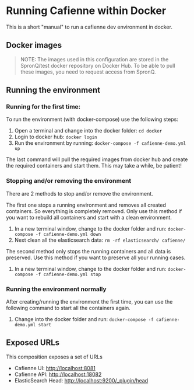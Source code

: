 # Running Cafienne within Docker

This is a short "manual" to run a cafienne dev environment in docker.

## Docker images

> NOTE: The images used in this configuration are stored in the SpronQ/test docker
repository on Docker Hub. To be able to pull these images, you need to request
access from SpronQ.


## Running the environment

### Running for the first time:

To run the environment (with docker-compose) use the following steps:

1. Open a terminal and change into the docker folder: `cd docker`
2. Login to docker hub: `docker login`
3. Run the environment by running: `docker-compose -f cafienne-demo.yml up`

The last command will pull the required images from docker hub and create the
required containers and start them. This may take a while, be patient!

### Stopping and/or removing the environment

There are 2 methods to stop and/or remove the environment.

The first one stops a running environment and removes all created containers.
So everything is completely removed. Only use this method if you want to rebuild all
containers and start with a clean environment.

1. In a new terminal window, change to the docker folder and run: `docker-compose -f cafienne-demo.yml down`
2. Next clean all the elasticsearch data: `rm -rf elasticsearch/ cafienne/`

The second method only stops the running containers and all data is preserved. Use this method if you want
to preserve all your running cases.

1. In a new terminal window, change to the docker folder and run: `docker-compose -f cafienne-demo.yml stop`

### Running the environment normally

After creating/running the environment the first time, you can use the following
 command to start all the containers again.

1. Change into the docker folder and run: `docker-compose -f cafienne-demo.yml start`

## Exposed URLs

This composition exposes a set of URLs

- Cafienne UI: [http://localhost:8081](http://localhost:8081)
- Cafienne API: [http://localhost:18082](http://localhost:18082)
- ElasticSearch Head: [http://localhost:9200/_plugin/head](http://localhost:9200/_plugin/head)
